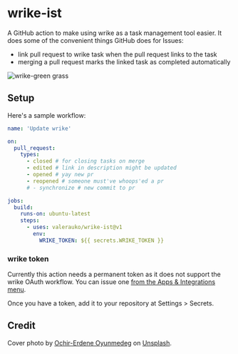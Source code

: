 # wrike-ist

A GitHub action to make using wrike as a task management tool easier. It does some of the convenient things GitHub does for Issues:

* link pull request to wrike task when the pull request links to the task
* merging a pull request marks the linked task as completed automatically

![wrike-green grass](https://repository-images.githubusercontent.com/370986019/438bfa00-bee4-11eb-86c2-03452b4e91f4)

## Setup

Here's a sample workflow:

```yaml
name: 'Update wrike'

on:
  pull_request:
    types:
      - closed # for closing tasks on merge
      - edited # link in description might be updated
      - opened # yay new pr
      - reopened # someone must've whoops'ed a pr
      # - synchronize # new commit to pr

jobs:
  build:
    runs-on: ubuntu-latest
    steps:
      - uses: valerauko/wrike-ist@v1
        env:
          WRIKE_TOKEN: ${{ secrets.WRIKE_TOKEN }}
```

### wrike token

Currently this action needs a permanent token as it does not support the wrike OAuth workflow. You can issue one [from the Apps & Integrations menu](https://help.wrike.com/hc/en-us/community/posts/211849065-Get-Started-with-Wrike-s-API).

Once you have a token, add it to your repository at Settings > Secrets.

## Credit

Cover photo by <a href="https://unsplash.com/@chiklad?utm_source=unsplash&utm_medium=referral&utm_content=creditCopyText">Ochir-Erdene Oyunmedeg</a> on <a href="https://unsplash.com/s/photos/grass?utm_source=unsplash&utm_medium=referral&utm_content=creditCopyText">Unsplash</a>.
